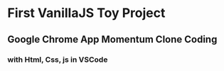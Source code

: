 # First VanillaJS Toy Project
## Google Chrome App Momentum Clone Coding
### with Html, Css, js in VSCode 

